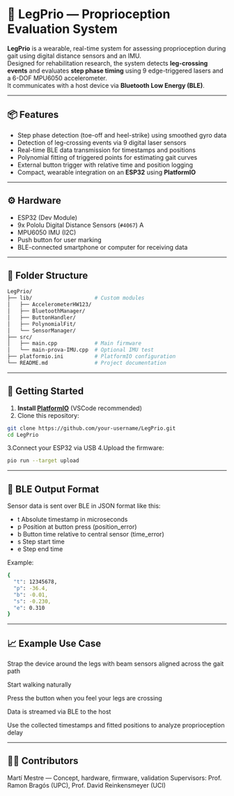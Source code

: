 # 🦿 LegPrio — Proprioception Evaluation System

**LegPrio** is a wearable, real-time system for assessing proprioception during gait using digital distance sensors and an IMU.  
Designed for rehabilitation research, the system detects **leg-crossing events** and evaluates **step phase timing** using 9 edge-triggered lasers and a 6-DOF MPU6050 accelerometer.  
It communicates with a host device via **Bluetooth Low Energy (BLE)**.

---

## 📦 Features

- Step phase detection (toe-off and heel-strike) using smoothed gyro data  
- Detection of leg-crossing events via 9 digital laser sensors  
- Real-time BLE data transmission for timestamps and positions  
- Polynomial fitting of triggered points for estimating gait curves  
- External button trigger with relative time and position logging  
- Compact, wearable integration on an **ESP32** using **PlatformIO**

---

## ⚙️ Hardware

- ESP32 (Dev Module)  
- 9x Pololu Digital Distance Sensors (`#4067`)  A
- MPU6050 IMU (I2C)  
- Push button for user marking  
- BLE-connected smartphone or computer for receiving data  

---

## 📁 Folder Structure

```bash
LegPrio/
├── lib/                    # Custom modules
│   ├── AccelerometerHW123/
│   ├── BluetoothManager/
│   ├── ButtonHandler/
│   ├── PolynomialFit/
│   └── SensorManager/
├── src/
│   ├── main.cpp            # Main firmware
│   └── main-prova-IMU.cpp  # Optional IMU test
├── platformio.ini          # PlatformIO configuration
└── README.md               # Project documentation
```
---

## 🚀 Getting Started

1. **Install [PlatformIO](https://platformio.org/)** (VSCode recommended)  
2. Clone this repository:

```bash
git clone https://github.com/your-username/LegPrio.git
cd LegPrio
```
3.Connect your ESP32 via USB
4.Upload the firmware:

```bash
pio run --target upload
```
---

## 📡 BLE Output Format
Sensor data is sent over BLE in JSON format like this:
- t	Absolute timestamp in microseconds 
- p	Position at button press (position_error)
- b	Button time relative to central sensor (time_error)
- s	Step start time 
- e	Step end time

Example:
```bash
{
  "t": 12345678,
  "p": -36.4,
  "b": -0.01,
  "s": -0.230,
  "e": 0.310
}
```


---

## 📈 Example Use Case
Strap the device around the legs with beam sensors aligned across the gait path

Start walking naturally

Press the button when you feel your legs are crossing

Data is streamed via BLE to the host

Use the collected timestamps and fitted positions to analyze proprioception delay

---

## 👨‍🔬 Contributors
Martí Mestre — Concept, hardware, firmware, validation
Supervisors: Prof. Ramon Bragós (UPC), Prof. David Reinkensmeyer (UCI)
